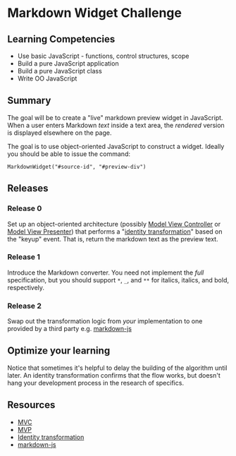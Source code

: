 # Markdown Widget Challenge

## Learning Competencies

* Use basic JavaScript - functions, control structures, scope
* Build a pure JavaScript application
* Build a pure JavaScript class
* Write OO JavaScript

## Summary

The goal will be to create a "live" markdown preview widget in JavaScript.
When a user enters Markdown *text* inside a text area, the _rendered_ version
is displayed elsewhere on the page.

The goal is to use object-oriented JavaScript to construct a widget.  Ideally
you should be able to issue the command:

    MarkdownWidget("#source-id", "#preview-div")

## Releases

### Release 0

Set up an object-oriented architecture (possibly [Model View Controller][MVC]
or [Model View Presenter][MVP]) that performs a "[identity transformation][identity]" based on the "keyup" event.  That is, return the
markdown text as the preview text.

### Release 1

Introduce the Markdown converter.  You need not implement the _full_
specification, but you should support `*`, `_`, and `**` for italics, italics,
and bold, respectively.

### Release 2

Swap out the transformation logic from *your* implementation to one provided by
a third party e.g. [markdown-js]

## Optimize your learning

Notice that sometimes it's helpful to delay the building of the algorithm until
later.  An identity transformation confirms that the flow works, but doesn't
hang your development process in the research of specifics.

## Resources

* [MVC][]
* [MVP][]
* [Identity transformation][identity]
* [markdown-js][]

[MVC]: http://en.wikipedia.org/wiki/Model%E2%80%93view%E2%80%93controller
[MVP]: http://en.wikipedia.org/wiki/Model%E2%80%93view%E2%80%93presenter
[identity]: http://en.wikipedia.org/wiki/Identity_transform
[markdown-js]: https://github.com/evilstreak/markdown-js
